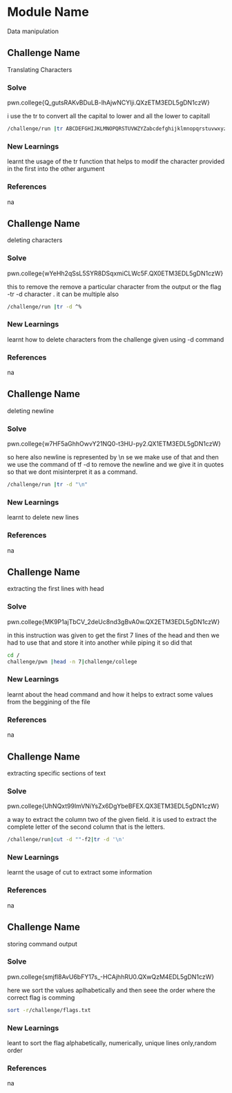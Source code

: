 # Module Name

Data manipulation


## Challenge Name
Translating Characters
### Solve
pwn.college{Q_gutsRAKvBDuLB-lhAjwNCYlji.QXzETM3EDL5gDN1czW}
 
i use the tr to convert all the capital to lower and all the lower to capitall
```bash
/challenge/run |tr ABCDEFGHIJKLMNOPQRSTUVWZYZabcdefghijklmnopqrstuvwxyz abcdefghijklmnopqrstuvwxyzABCDEFGHIGKLMNOPQRSTUVWXYZ
```

### New Learnings
learnt the usage of the tr function that helps to modif the character provided in the first into the other argument

### References 
na


## Challenge Name
deleting characters
### Solve
pwn.college{wYeHh2qSsL5SYR8DSqxmiCLWc5F.QX0ETM3EDL5gDN1czW}

this to remove the remove a particular character from the output or the flag -tr -d character . it can be multiple also
```bash
/challenge/run |tr -d ^%

```
### New Learnings
learnt how to delete characters from the challenge given using -d command
### References 
na


## Challenge Name
deleting newline
### Solve
pwn.college{w7HF5aGhhOwvY21NQ0-t3HU-py2.QX1ETM3EDL5gDN1czW}

so here also newline is represented by \n se we make use of that and then we use the command of tf -d to remove the newline and we give it in quotes so that we dont misinterpret it as a command.
```bash
/challenge/run |tr -d "\n"
```

### New Learnings
learnt to delete new lines

### References 
na


## Challenge Name
extracting the first lines with head
### Solve
pwn.college{MK9P1ajTbCV_2deUc8nd3gBvA0w.QX2ETM3EDL5gDN1czW}

in this instruction was given to get the first 7 lines of the head and then we had to use that and store it into another while piping it so did that
```bash
cd /
challenge/pwn |head -n 7|challenge/college

```
### New Learnings
learnt about the head command and how it helps to extract some values from the beggining of the file
### References 
na

## Challenge Name
extracting specific sections of text
### Solve
pwn.college{UhNQxt99lmVNiYsZx6DgYbeBFEX.QX3ETM3EDL5gDN1czW}

a way to extract the column two of the given field. it is used to extract the complete letter of the second column that is the letters.
```bash
/challenge/run|cut -d ""-f2|tr -d '\n'
```

### New Learnings
learnt the usage of cut to extract some information
### References 
na


## Challenge Name
storing command output
### Solve
pwn.college{smjfl8AvU6bFY17s_-HCAjhhRU0.QXwQzM4EDL5gDN1czW}

here we sort the values aplhabetically and then seee the order where the correct flag is comming
```bash
sort -r/challenge/flags.txt
```

### New Learnings
leant to sort the flag alphabetically, numerically, unique lines only,random order

### References 
na


